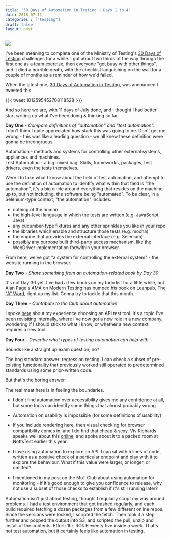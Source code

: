 ```yaml
---
title: '30 Days of Automation in Testing - Days 1 to 4'
date: 2018-07-11
categories : ["testing"]
draft: false
layout: post
---
```


[![](https://d2h1nbmw1jjnl.cloudfront.net/lesson_resources/resources/000/000/179/original/Automation_in_Testing_Badge.png?1530193025)](https://d2h1nbmw1jjnl.cloudfront.net/lesson_resources/resources/000/000/179/original/Automation_in_Testing_Badge.png?1530193025)

  
  
  
I've been meaning to complete one of the Ministry of Testing's [30 Days of Testing](https://www.ministryoftesting.com/search?q=30+days) challenges for a while. I got about two thirds of the way through the first one as a team exercise, then everyone "got busy with other things", and it died a horrible death, with the checklist languishing on the wall for a couple of months as a reminder of how we'd failed.  
  
When the latest one, [30 Days of Automation in Testing](https://www.ministryoftesting.com/articles/30-days-of-automation-in-testing?s_id=17371526), was announced I tweeted this:  

{{< tweet 1012595452708118528 >}}

And so here we are, with 11 days of July done, and I thought I had better start writing up what I've been doing & thinking so far.  
  
**Day One** \- _Compare definitions of "automation" and "test automation"._  
I don't think I quite appreciated how stark this was going to be. Don't get me wrong - this was like a leading question - we all knew these definition were gonna be incongruous.  
  
Automation - methods and systems for controlling other external systems, appliances and machines.  
Test Automation - a big mixed bag. Skills, frameworks, packages, test drivers, even the tests themselves.  
  
Were I to take what I know about the field of test automation, and attempt to use the definition of automation to identify what within that field is "the automation", it's a big circle around everything that resides on the machine up to, but not including, the software being "automated". To be clear, in a Selenium-type context, "the automation" includes:  
  

*   nothing of the human
*   the high-level language in which the tests are written (e.g. JavaScript, Java)
*   any cucumber-type fixtures and any other sprinkles you like in your repo
*   the libraries which enable and structure those tests (e.g. mocha)
*   the engine that provides the external interface (e.g. Selenium)
*   possibly any purpose built third-party access mechanism, like the WebDriver implementation for/within your browser

From here, we've got "a system for controlling the external system" - the website running in the browser.

  

  

  

**Day Two** \- _Share something from an automation-related book by Day 30_

It's not Day 30 yet. I've had a few books on my todo list for a little while, but Alan Page's [AMA on Modern Testing](https://www.ministryoftesting.com/events/testing-ask-me-anything-modern-testing-alan-page) has bumped his book on Leanpub, [The "A" Word](https://leanpub.com/TheAWord), right up my list. Gonna try to tackle that this month.

  

  

**Day Three** \- _Contribute to the Club about automation_

  

I spoke [here](https://club.ministryoftesting.com/t/what-api-automation-testing-tool-you-use-and-why/16424/11?u=dancaseley) about my experience choosing an API test tool. It's a topic I've been revisiting internally, where I've now got a new role in a new company, wondering if I should stick to what I know, or whether a new context requires a new tool.

  

  

  

**Day Four** \- _Describe what types of testing automation can help with_

  

Sounds like a straight up exam question, no?

  

The bog standard answer: regression testing. I can check a subset of pre-existing functionality that previously worked still operated to predetermined standards using some prior-written code.

  

But that's the boring answer.

  

The real meat here is in feeling the boundaries.

*   I don't find automation over accessibility gives me any confidence at all, but some tools can identify some things that almost probably wrong.
*   Automation on usability is impossible (for some definitions of usability)

*   If you include rendering here, then visual checking for browser compatibility comes in, and I do find that cheap & sexy. Viv Richards speaks well about this [online](https://twitter.com/11vlr/status/1014960594896769024), and spoke about it to a packed room at NottsTest earlier this year.

*   I love using automation to explore an API. I can sit with 5 lines of code, written as a positive check of a particular endpoint and play with it to explore the behaviour. What if this value were larger, or longer, or omitted?
*   I mentioned in my post on the MoT Club about using automation for monitoring - if it's good enough to give you confidence to release, why not use a subset of those checks to establish if it's still running later?

Automation isn't just about testing, though. I regularly script my way around problems. I had a test environment that got trashed regularly, and each build required fetching a dozen packages from a few different online repos. Since the versions were locked, I scripted the fetch. Then took it a step further and popped the output into S3, and scripted the pull, unzip and install of the contents. Effort: 1hr. ROI: Eleventy five inside a week. That's not test automation, but it certainly feels like automation in testing.